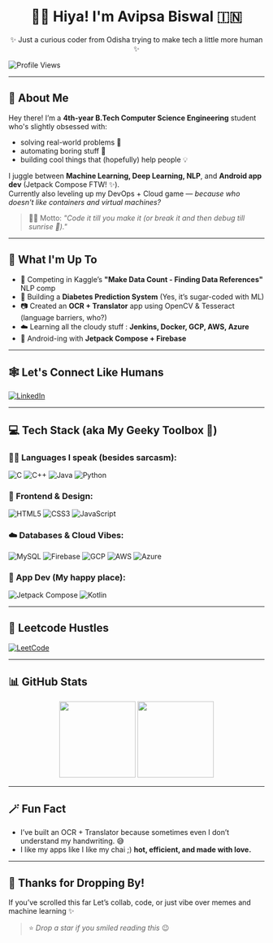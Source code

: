 <h1 align="center">🙋‍♀️ Hiya! I'm Avipsa Biswal 🇮🇳</h1>

<p align="center">✨ Just a curious coder from Odisha trying to make tech a little more human ✨</p>

![Profile Views](https://komarev.com/ghpvc/?username=Avipsa-Biswal&label=Profile%20views&color=0e75b6&style=for-the-badge)

---

## 🌸 About Me

Hey there! I’m a **4th-year B.Tech Computer Science Engineering** student who's slightly obsessed with:
- solving real-world problems 🧠
- automating boring stuff 🤖
- building cool things that (hopefully) help people 💡

I juggle between **Machine Learning, Deep Learning, NLP**, and **Android app dev** (Jetpack Compose FTW! ✨).  
Currently also leveling up my DevOps + Cloud game — *because who doesn't like containers and virtual machines?*

> 👩‍💻 Motto: *"Code it till you make it (or break it and then debug till sunrise 🌅)."*

---

## 🚀 What I'm Up To

- 🤖 Competing in Kaggle’s **"Make Data Count - Finding Data References"** NLP comp  
- 🧪 Building a **Diabetes Prediction System** (Yes, it’s sugar-coded with ML)  
- 📷 Created an **OCR + Translator** app using OpenCV & Tesseract (language barriers, who?)  
- ☁️ Learning all the cloudy stuff : **Jenkins, Docker, GCP, AWS, Azure**  
- 📱 Android-ing with **Jetpack Compose + Firebase**

---

## 🕸️ Let's Connect Like Humans

[![LinkedIn](https://img.shields.io/badge/LinkedIn-blue?style=for-the-badge&logo=linkedin)](https://www.linkedin.com/in/avipsa-biswal-9391b9272)

---

## 💻 Tech Stack (aka My Geeky Toolbox 🧰)

### 👩‍🔬 Languages I speak (besides sarcasm):
![C](https://img.shields.io/badge/C-00599C?style=for-the-badge&logo=c)
![C++](https://img.shields.io/badge/C++-00599C?style=for-the-badge&logo=cplusplus)
![Java](https://img.shields.io/badge/Java-ED8B00?style=for-the-badge&logo=java)
![Python](https://img.shields.io/badge/Python-3776AB?style=for-the-badge&logo=python)

### 🎨 Frontend & Design:
![HTML5](https://img.shields.io/badge/HTML5-E34F26?style=for-the-badge&logo=html5)
![CSS3](https://img.shields.io/badge/CSS3-1572B6?style=for-the-badge&logo=css3)
![JavaScript](https://img.shields.io/badge/JavaScript-F7DF1E?style=for-the-badge&logo=javascript)

### ☁️ Databases & Cloud Vibes:
![MySQL](https://img.shields.io/badge/MySQL-005C84?style=for-the-badge&logo=mysql)
![Firebase](https://img.shields.io/badge/Firebase-FFCA28?style=for-the-badge&logo=firebase)
![GCP](https://img.shields.io/badge/GCP-4285F4?style=for-the-badge&logo=googlecloud)
![AWS](https://img.shields.io/badge/AWS-232F3E?style=for-the-badge&logo=amazonaws)
![Azure](https://img.shields.io/badge/Microsoft_Azure-0078D4?style=for-the-badge&logo=microsoftazure)

### 📱 App Dev (My happy place):
![Jetpack Compose](https://img.shields.io/badge/Jetpack_Compose-4285F4?style=for-the-badge&logo=android)
![Kotlin](https://img.shields.io/badge/Kotlin-0095D5?style=for-the-badge&logo=kotlin)

---

## 🧩 Leetcode Hustles

[![LeetCode](https://img.shields.io/badge/LeetCode-FFA116?style=for-the-badge&logo=leetcode&logoColor=white)](https://leetcode.com/u/avipsa1024_1)

---

## 📊 GitHub Stats

<div align="center">
  <img src="https://github-readme-stats.vercel.app/api?username=Avipsa-Biswal&show_icons=true&theme=tokyonight" height="150"/>
  <img src="https://github-readme-stats.vercel.app/api/top-langs/?username=Avipsa-Biswal&layout=compact&theme=tokyonight" height="150"/>
</div>

---

## 🪄 Fun Fact

- I’ve built an OCR + Translator because sometimes even I don’t understand my handwriting. 😅  
- I like my apps like I like my chai ;) **hot, efficient, and made with love.**

---

## 🌟 Thanks for Dropping By!

If you’ve scrolled this far 
Let’s collab, code, or just vibe over memes and machine learning ✨

> ⭐ *Drop a star if you smiled reading this* 😉


